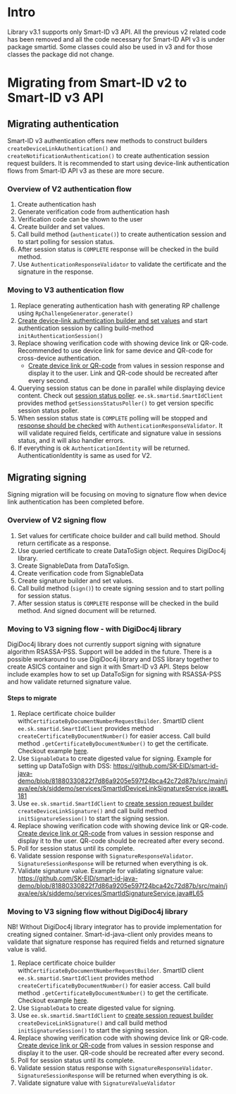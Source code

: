 # Intro

Library v3.1 supports only Smart-ID v3 API.
All the previous v2 related code has been removed and all the code necessary for Smart-ID API v3 is under package smartid. 
Some classes could also be used in v3 and for those classes the package did not change.

# Migrating from Smart-ID v2 to Smart-ID v3 API

## Migrating authentication

Smart-ID v3 authentication offers new methods to construct builders  `createDeviceLinkAuthentication()` and `createNotificationAuthentication()` to create authentication session request builders.
It is recommended to start using device-link authentication flows from Smart-ID API v3 as these are more secure.

### Overview of V2 authentication flow

1. Create authentication hash
2. Generate verification code from authentication hash
3. Verification code can be shown to the user
4. Create builder and set values.
5. Call build method (`authenticate()`) to create authentication session and to start polling for session status.
6. After session status is `COMPLETE` response will be checked in the build method.
7. Use `AuthenticationResponseValidator` to validate the certificate and the signature in the response.

### Moving to V3 authentication flow

1. Replace generating authentication hash with generating RP challenge using `RpChallengeGenerator.generate()`
2. [Create device-link authentication builder and set values](README.md#examples-of-initiating-a-device-link-authentication-session) and start authentication session by calling build-method `initAuthenticationSession()`
3. Replace showing verification code with showing device link or QR-code. Recommended to use device link for same device and QR-code for cross-device authentication.
   - [Create device link or QR-code](README.md#generating-qr-code-or-device-link) from values in session response and display it to the user. Link and QR-code should be recreated after every second.
4. Querying session status can be done in parallel while displaying device content. Check out [session status poller](README.md#example-of-using-session-status-poller-to-query-final-sessions-status). `ee.sk.smartid.SmartIdClient` provides method `getSessionsStatusPoller()` to get version specific session status poller.
5. When session status state is `COMPLETE` polling will be stopped and [response should be checked](README.md#example-of-validating-the-authentication-sessions-response) with `AuthenticationResponseValidator`. It will validate required fields, certificate and signature value in sessions status, and it will also handler errors.
6. If everything is ok `AuthenticationIdentity` will be returned. AuthenticationIdentity is same as used for V2.

## Migrating signing

Signing migration will be focusing on moving to signature flow when device link authentication has been completed before. 

### Overview of V2 signing flow

1. Set values for certificate choice builder and call build method. Should return certificate as a response.
2. Use queried certificate to create DataToSign object. Requires DigiDoc4j library.
3. Create SignableData from DataToSign.
4. Create verification code from SignableData
5. Create signature builder and set values.
6. Call build method (`sign()`) to create signing session and to start polling for session status.
7. After session status is `COMPLETE` response will be checked in the build method. And signed document will be returned.

### Moving to V3 signing flow - with DigiDoc4j library

DigiDoc4j library does not currently support signing with signature algorithm RSASSA-PSS. Support will be added in the future. 
There is a possible workaround to use DigiDoc4j library and DSS library together to create ASICS container and sign it with Smart-ID v3 API.
Steps below include examples how to set up DataToSign for signing with RSASSA-PSS and how validate returned signature value. 

#### Steps to migrate 

1. Replace certificate choice builder with`CertificateByDocumentNumberRequestBuilder`. SmartID client `ee.sk.smartid.SmartIdClient` provides method `createCertificateByDocumentNumber()` for easier access. Call build method `.getCertificateByDocumentNumber()` to get the certificate. Checkout example [here](README.md#example-of-querying-certificate-by-document-number).
2. Use `SignableData` to create digested value for signing. Example for setting up DataToSign with DSS: https://github.com/SK-EID/smart-id-java-demo/blob/81880330822f7d86a9205e597f24bca42c72d87b/src/main/java/ee/sk/siddemo/services/SmartIdDeviceLinkSignatureService.java#L181
3. Use `ee.sk.smartid.SmartIdClient` to [create session request builder](README.md#examples-of-initiating-a-device-link-signature-session) `createDeviceLinkSignature()` and call build method `initSignatureSession()` to start the signing session.
4. Replace showing verification code with showing device link or QR-code. [Create device link or QR-code](README.md#generating-qr-code-or-device-link) from values in session response and display it to the user. QR-code should be recreated after every second.
5. Poll for session status until its complete.
6. Validate session response with `SignatureResponseValidator`. `SignatureSessionResponse` will be returned when everything is ok.
7. Validate signature value. Example for validating signature value: https://github.com/SK-EID/smart-id-java-demo/blob/81880330822f7d86a9205e597f24bca42c72d87b/src/main/java/ee/sk/siddemo/services/SmartIdSignatureService.java#L65

### Moving to V3 signing flow without DigiDoc4j library

NB! Without DigiDoc4j library integrator has to provide implementation for creating signed container.
Smart-id-java-client only provides means to validate that signature response has required fields and returned signature value is valid.

1. Replace certificate choice builder with`CertificateByDocumentNumberRequestBuilder`. SmartID client `ee.sk.smartid.SmartIdClient` provides method `createCertificateByDocumentNumber()` for easier access. Call build method `.getCertificateByDocumentNumber()` to get the certificate. Checkout example [here](README.md#example-of-querying-certificate-by-document-number).
2. Use `SignableData` to create digested value for signing.
3. Use `ee.sk.smartid.SmartIdClient` to [create session request builder](README.md#examples-of-initiating-a-device-link-signature-session) `createDeviceLinkSignature()` and call build method `initSignatureSession()` to start the signing session.
4. Replace showing verification code with showing device link or QR-code. [Create device link or QR-code](README.md#generating-qr-code-or-device-link) from values in session response and display it to the user. QR-code should be recreated after every second.
5. Poll for session status until its complete.
6. Validate session status response with `SignatureResponseValidator`. `SignatureSessionResponse` will be returned when everything is ok.
7. Validate signature value with `SignatureValueValidator`
